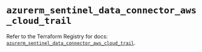 # `azurerm_sentinel_data_connector_aws_cloud_trail`

Refer to the Terraform Registry for docs: [`azurerm_sentinel_data_connector_aws_cloud_trail`](https://registry.terraform.io/providers/hashicorp/azurerm/3.115.0/docs/resources/sentinel_data_connector_aws_cloud_trail).
